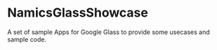 NamicsGlassShowcase
===================

A set of sample Apps for Google Glass to provide some usecases and sample code.
